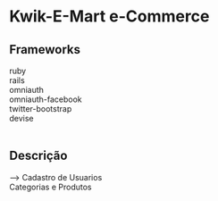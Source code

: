 <h1>Kwik-E-Mart e-Commerce</h1>

<h2> Frameworks </h2>
ruby<br />
rails<br />
omniauth<br />
omniauth-facebook<br />
twitter-bootstrap<br />
devise<br />
<br />

<h2> Descrição </h2>
--> Cadastro de Usuarios<br />
Categorias e Produtos<br />

